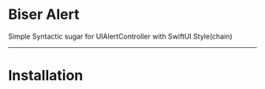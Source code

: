 # Biser Alert

Simple Syntactic sugar for UIAlertController with SwiftUI Style(chain)
 
____

# Installation
